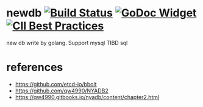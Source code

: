 # newdb [![Build Status](https://travis-ci.org/anydemo/newdb.svg?branch=master)](https://travis-ci.org/anydemo/newdb) [![GoDoc Widget](https://godoc.org/github.com/anydemo/newdb?status.svg)](https://godoc.org/github.com/anydemo/newdb) [![CII Best Practices](https://bestpractices.coreinfrastructure.org/projects/2924/badge)](https://bestpractices.coreinfrastructure.org/projects/2924)

new db write by golang. Support mysql TIBD sql

# references

- https://github.com/etcd-io/bbolt
- https://github.com/qw4990/NYADB2
- https://qw4990.gitbooks.io/nyadb/content/chapter2.html
